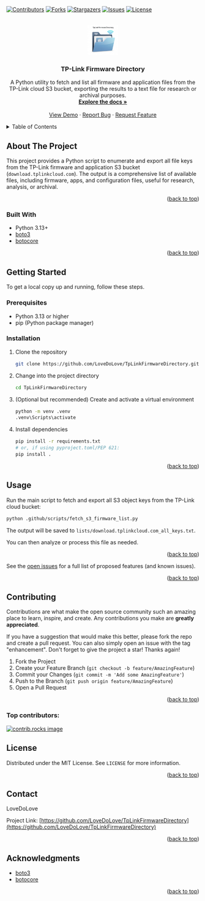 <!-- Improved compatibility of back to top link: See: https://github.com/othneildrew/Best-README-Template/pull/73 -->

<a id="readme-top"></a>

[![Contributors][contributors-shield]][contributors-url]
[![Forks][forks-shield]][forks-url]
[![Stargazers][stars-shield]][stars-url]
[![Issues][issues-shield]][issues-url]
[![License][license-shield]][license-url]

<br />
<div align="center">
  <a href="https://github.com/LoveDoLove/TpLinkFirmwareDirectory">
    <img src="images/logo.png" alt="Logo" width="80" height="80">
  </a>

<h3 align="center">TP-Link Firmware Directory</h3>

  <p align="center">
    A Python utility to fetch and list all firmware and application files from the TP-Link cloud S3 bucket, exporting the results to a text file for research or archival purposes.
    <br />
    <a href="https://github.com/LoveDoLove/TpLinkFirmwareDirectory"><strong>Explore the docs »</strong></a>
    <br />
    <br />
    <a href="https://github.com/LoveDoLove/TpLinkFirmwareDirectory">View Demo</a>
    &middot;
    <a href="https://github.com/LoveDoLove/TpLinkFirmwareDirectory/issues/new?labels=bug&template=bug-report---.md">Report Bug</a>
    &middot;
    <a href="https://github.com/LoveDoLove/TpLinkFirmwareDirectory/issues/new?labels=enhancement&template=feature-request---.md">Request Feature</a>
  </p>
</div>

<details>
  <summary>Table of Contents</summary>
  <ol>
    <li>
      <a href="#about-the-project">About The Project</a>
      <ul>
        <li><a href="#built-with">Built With</a></li>
      </ul>
    </li>
    <li>
      <a href="#getting-started">Getting Started</a>
      <ul>
        <li><a href="#prerequisites">Prerequisites</a></li>
        <li><a href="#installation">Installation</a></li>
      </ul>
    </li>
    <li><a href="#usage">Usage</a></li>
    <li><a href="#contributing">Contributing</a></li>
    <li><a href="#license">License</a></li>
    <li><a href="#contact">Contact</a></li>
    <li><a href="#acknowledgments">Acknowledgments</a></li>
  </ol>
</details>

## About The Project

This project provides a Python script to enumerate and export all file keys from the TP-Link firmware and application S3 bucket (`download.tplinkcloud.com`). The output is a comprehensive list of available files, including firmware, apps, and configuration files, useful for research, analysis, or archival.

<p align="right">(<a href="#readme-top">back to top</a>)</p>

### Built With

- Python 3.13+
- [boto3](https://boto3.amazonaws.com/v1/documentation/api/latest/index.html)
- [botocore](https://botocore.amazonaws.com/v1/documentation/api/latest/index.html)

<p align="right">(<a href="#readme-top">back to top</a>)</p>

## Getting Started

To get a local copy up and running, follow these steps.

### Prerequisites

- Python 3.13 or higher
- pip (Python package manager)

### Installation

1. Clone the repository
   ```sh
   git clone https://github.com/LoveDoLove/TpLinkFirmwareDirectory.git
   ```
2. Change into the project directory
   ```sh
   cd TpLinkFirmwareDirectory
   ```
3. (Optional but recommended) Create and activate a virtual environment
   ```sh
   python -m venv .venv
   .venv\Scripts\activate
   ```
4. Install dependencies
   ```sh
   pip install -r requirements.txt
   # or, if using pyproject.toml/PEP 621:
   pip install .
   ```

<p align="right">(<a href="#readme-top">back to top</a>)</p>

## Usage

Run the main script to fetch and export all S3 object keys from the TP-Link cloud bucket:

```sh
python .github/scripts/fetch_s3_firmware_list.py
```

The output will be saved to `lists/download.tplinkcloud.com_all_keys.txt`.

You can then analyze or process this file as needed.

<p align="right">(<a href="#readme-top">back to top</a>)</p>

See the [open issues](https://github.com/LoveDoLove/TpLinkFirmwareDirectory/issues) for a full list of proposed features (and known issues).

<p align="right">(<a href="#readme-top">back to top</a>)</p>

## Contributing

Contributions are what make the open source community such an amazing place to learn, inspire, and create. Any contributions you make are **greatly appreciated**.

If you have a suggestion that would make this better, please fork the repo and create a pull request. You can also simply open an issue with the tag "enhancement".
Don't forget to give the project a star! Thanks again!

1. Fork the Project
2. Create your Feature Branch (`git checkout -b feature/AmazingFeature`)
3. Commit your Changes (`git commit -m 'Add some AmazingFeature'`)
4. Push to the Branch (`git push origin feature/AmazingFeature`)
5. Open a Pull Request

<p align="right">(<a href="#readme-top">back to top</a>)</p>

### Top contributors:

<a href="https://github.com/LoveDoLove/TpLinkFirmwareDirectory/graphs/contributors">
  <img src="https://contrib.rocks/image?repo=LoveDoLove/TpLinkFirmwareDirectory" alt="contrib.rocks image" />
</a>

## License

Distributed under the MIT License. See `LICENSE` for more information.

<p align="right">(<a href="#readme-top">back to top</a>)</p>

## Contact

LoveDoLove

Project Link: [https://github.com/LoveDoLove/TpLinkFirmwareDirectory](https://github.com/LoveDoLove/TpLinkFirmwareDirectory)

<p align="right">(<a href="#readme-top">back to top</a>)</p>

## Acknowledgments

- [boto3](https://boto3.amazonaws.com/v1/documentation/api/latest/index.html)
- [botocore](https://botocore.amazonaws.com/v1/documentation/api/latest/index.html)

<p align="right">(<a href="#readme-top">back to top</a>)</p>

[contributors-shield]: https://img.shields.io/github/contributors/LoveDoLove/TpLinkFirmwareDirectory.svg?style=for-the-badge
[contributors-url]: https://github.com/LoveDoLove/TpLinkFirmwareDirectory/graphs/contributors
[forks-shield]: https://img.shields.io/github/forks/LoveDoLove/TpLinkFirmwareDirectory.svg?style=for-the-badge
[forks-url]: https://github.com/LoveDoLove/TpLinkFirmwareDirectory/network/members
[stars-shield]: https://img.shields.io/github/stars/LoveDoLove/TpLinkFirmwareDirectory.svg?style=for-the-badge
[stars-url]: https://github.com/LoveDoLove/TpLinkFirmwareDirectory/stargazers
[issues-shield]: https://img.shields.io/github/issues/LoveDoLove/TpLinkFirmwareDirectory.svg?style=for-the-badge
[issues-url]: https://github.com/LoveDoLove/TpLinkFirmwareDirectory/issues
[license-shield]: https://img.shields.io/github/license/LoveDoLove/TpLinkFirmwareDirectory.svg?style=for-the-badge
[license-url]: https://github.com/LoveDoLove/TpLinkFirmwareDirectory/blob/main/LICENSE
